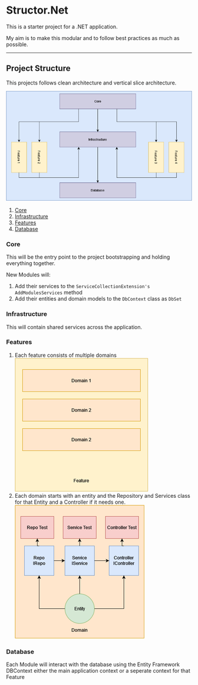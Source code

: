 # Structor.Net

This is a starter project for a .NET application. 

My aim is to make this modular and to follow best practices as much as possible. 

---

## Project Structure 
This projects follows clean architecture and vertical slice architecture. 

![ProjectStructure](ProjectStructure.png)

1. [Core](#core)
2. [Infrastructure](#infrastructure)
3. [Features](#features)
4. [Database](#database)

###  Core
This will be the entry point to the project bootstrapping and holding everything together. 

New Modules will: 
1. Add their services to the `ServiceCollectionExtension's AddModulesServices` method
2. Add their entities and domain models to the `DbContext` class as `DbSet`

### Infrastructure
This will contain shared services across the application.

### Features 
1. Each feature consists of multiple domains 
![Feature](Feature.png)
2. Each domain starts with an entity and the Repository and Services class for that Entity and a Controller if it needs one.
![Domain](Domain.png)

### Database
Each Module will interact with the database using the Entity Framework DBContext either the main application context or a seperate context for that Feature
